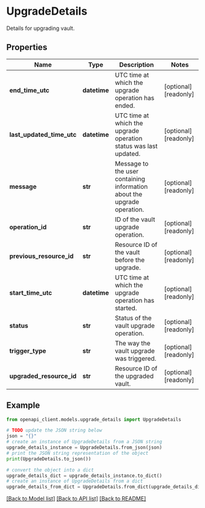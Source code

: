 # UpgradeDetails

Details for upgrading vault.

## Properties

Name | Type | Description | Notes
------------ | ------------- | ------------- | -------------
**end_time_utc** | **datetime** | UTC time at which the upgrade operation has ended. | [optional] [readonly] 
**last_updated_time_utc** | **datetime** | UTC time at which the upgrade operation status was last updated. | [optional] [readonly] 
**message** | **str** | Message to the user containing information about the upgrade operation. | [optional] [readonly] 
**operation_id** | **str** | ID of the vault upgrade operation. | [optional] [readonly] 
**previous_resource_id** | **str** | Resource ID of the vault before the upgrade. | [optional] [readonly] 
**start_time_utc** | **datetime** | UTC time at which the upgrade operation has started. | [optional] [readonly] 
**status** | **str** | Status of the vault upgrade operation. | [optional] [readonly] 
**trigger_type** | **str** | The way the vault upgrade was triggered. | [optional] [readonly] 
**upgraded_resource_id** | **str** | Resource ID of the upgraded vault. | [optional] [readonly] 

## Example

```python
from openapi_client.models.upgrade_details import UpgradeDetails

# TODO update the JSON string below
json = "{}"
# create an instance of UpgradeDetails from a JSON string
upgrade_details_instance = UpgradeDetails.from_json(json)
# print the JSON string representation of the object
print(UpgradeDetails.to_json())

# convert the object into a dict
upgrade_details_dict = upgrade_details_instance.to_dict()
# create an instance of UpgradeDetails from a dict
upgrade_details_from_dict = UpgradeDetails.from_dict(upgrade_details_dict)
```
[[Back to Model list]](../README.md#documentation-for-models) [[Back to API list]](../README.md#documentation-for-api-endpoints) [[Back to README]](../README.md)


